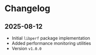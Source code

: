 # Changelog

## 2025-08-12

- Initial `libperf` package implementation
- Added performance monitoring utilities
- Version `v1.0.0`
